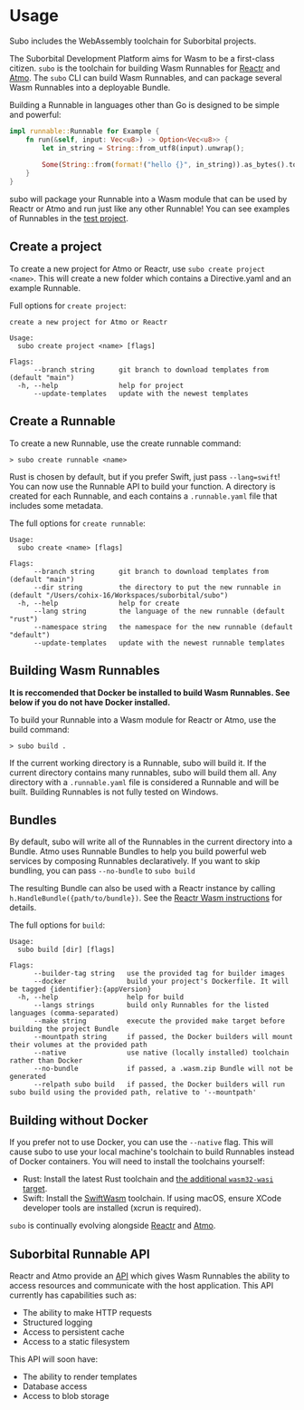 # Usage

Subo includes the WebAssembly toolchain for Suborbital projects.

The Suborbital Development Platform aims for Wasm to be a first-class citizen. `subo` is the toolchain for building Wasm Runnables for [Reactr](https://github.com/suborbital/reactr) and [Atmo](https://github.com/suborbital/atmo). The `subo` CLI can build Wasm Runnables, and can package several Wasm Runnables into a deployable Bundle.

Building a Runnable in languages other than Go is designed to be simple and powerful:
```rust
impl runnable::Runnable for Example {
    fn run(&self, input: Vec<u8>) -> Option<Vec<u8>> {
        let in_string = String::from_utf8(input).unwrap();
    
        Some(String::from(format!("hello {}", in_string)).as_bytes().to_vec())
    }
}
```
subo will package your Runnable into a Wasm module that can be used by Reactr or Atmo and run just like any other Runnable! You can see examples of Runnables in the [test project](../test-project).

## Create a project
To create a new project for Atmo or Reactr, use `subo create project <name>`. This will create a new folder which contains a Directive.yaml and an example Runnable.

Full options for `create project`:
```
create a new project for Atmo or Reactr

Usage:
  subo create project <name> [flags]

Flags:
      --branch string      git branch to download templates from (default "main")
  -h, --help               help for project
      --update-templates   update with the newest templates
```

## Create a Runnable
To create a new Runnable, use the create runnable command:
```
> subo create runnable <name>
```
Rust is chosen by default, but if you prefer Swift, just pass `--lang=swift`! You can now use the Runnable API to build your function. A directory is created for each Runnable, and each contains a `.runnable.yaml` file that includes some metadata.

The full options for `create runnable`:
```
Usage:
  subo create <name> [flags]

Flags:
      --branch string      git branch to download templates from (default "main")
      --dir string         the directory to put the new runnable in (default "/Users/cohix-16/Workspaces/suborbital/subo")
  -h, --help               help for create
      --lang string        the language of the new runnable (default "rust")
      --namespace string   the namespace for the new runnable (default "default")
      --update-templates   update with the newest runnable templates
```

## Building Wasm Runnables
**It is reccomended that Docker be installed to build Wasm Runnables. See below if you do not have Docker installed.**
 
To build your Runnable into a Wasm module for Reactr or Atmo, use the build command:
```
> subo build .
```
If the current working directory is a Runnable, subo will build it. If the current directory contains many runnables, subo will build them all. Any directory with a `.runnable.yaml` file is considered a Runnable and will be built. Building Runnables is not fully tested on Windows.

## Bundles
By default, subo will write all of the Runnables in the current directory into a Bundle. Atmo uses Runnable Bundles to help you build powerful web services by composing Runnables declaratively. If you want to skip bundling, you can pass `--no-bundle` to `subo build`

The resulting Bundle can also be used with a Reactr instance by calling `h.HandleBundle({path/to/bundle})`. See the [Reactr Wasm instructions](https://github.com/suborbital/reactr/blob/master/docs/wasm.md) for details.

The full options for `build`:
```
Usage:
  subo build [dir] [flags]

Flags:
      --builder-tag string   use the provided tag for builder images
      --docker               build your project's Dockerfile. It will be tagged {identifier}:{appVersion}
  -h, --help                 help for build
      --langs strings        build only Runnables for the listed languages (comma-separated)
      --make string          execute the provided make target before building the project Bundle
      --mountpath string     if passed, the Docker builders will mount their volumes at the provided path
      --native               use native (locally installed) toolchain rather than Docker
      --no-bundle            if passed, a .wasm.zip Bundle will not be generated
      --relpath subo build   if passed, the Docker builders will run subo build using the provided path, relative to '--mountpath'
```

## Building without Docker
If you prefer not to use Docker, you can use the `--native` flag. This will cause subo to use your local machine's toolchain to build Runnables instead of Docker containers. You will need to install the toolchains yourself:
- Rust: Install the latest Rust toolchain and [the additional `wasm32-wasi` target](https://bytecodealliance.github.io/cargo-wasi/steps.html#managing-the-wasm32-wasi-target).
- Swift: Install the [SwiftWasm](https://book.swiftwasm.org/getting-started/setup.html) toolchain. If using macOS, ensure XCode developer tools are installed (xcrun is required).

`subo` is continually evolving alongside [Reactr](https://github.com/suborbital/reactr) and [Atmo](https://github.com/suborbital/atmo).

## Suborbital Runnable API
Reactr and Atmo provide an [API](https://atmo.suborbital.dev/runnable-api/introduction) which gives Wasm Runnables the ability to access resources and communicate with the host application. This API currently has capabilities such as:
- The ability to make HTTP requests
- Structured logging
- Access to persistent cache
- Access to a static filesystem

This API will soon have:
- The ability to render templates
- Database access
- Access to blob storage
